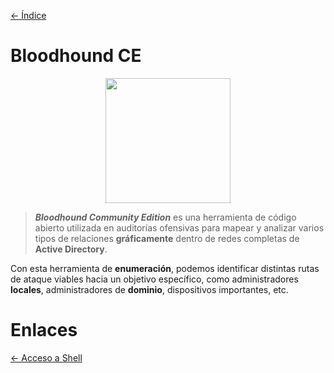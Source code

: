 [<- Índice](../SistemasWindows.md)
# Bloodhound CE

<p  align="center">
  <img  width="200"  src="https://miro.medium.com/v2/resize:fit:1400/0*3bTd6Fi8CNapx0vH"  alt="">
</p>


> ***Bloodhound Community Edition*** es una herramienta de código abierto utilizada en auditorías ofensivas para mapear y analizar varios tipos de relaciones **gráficamente** dentro de redes completas de **Active Directory**.

Con esta herramienta de **enumeración**, podemos identificar distintas rutas de ataque viables hacia un objetivo específico, como administradores **locales**, administradores de **dominio**, dispositivos importantes, etc.

# Enlaces

[<- Acceso a Shell](HACKAD_Begginers_InitialShell.md)